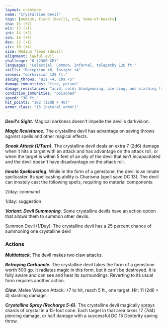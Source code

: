 ```yaml
---
layout: creature
name: "Crystalline Devil"
tags: [medium, fiend (devil), cr6, tome-of-beasts]
cha: 15 (+2)
wis: 13 (+1)
int: 14 (+2)
con: 18 (+4)
dex: 12 (+1)
str: 18 (+4)
size: Medium fiend (devil)
alignment: lawful evil
challenge: "6 (2300 XP)"
languages: "Celestial, Common, Infernal, telepathy 120 ft."
skills: "Deception +8, Insight +4"
senses: "darkvision 120 ft."
saving_throws: "Wis +4, Cha +5"
damage_immunities: "fire, poison"
damage_resistances: "acid, cold; bludgeoning, piercing, and slashing from nonmagical weapons that aren't silvered"
condition_immunities: "poisoned"
speed: "30 ft."
hit_points: "102 (12d8 + 48)"
armor_class: "15 (natural armor)"
---
```


***Devil's Sight.*** Magical darkness doesn't impede the devil's darkvision.

***Magic Resistance.*** The crystalline devil has advantage on saving throws against spells and other magical effects.

***Sneak Attack (1/Turn).*** The crystalline devil deals an extra 7 (2d6) damage when it hits a target with an attack and has advantage on the attack roll, or when the target is within 5 feet of an ally of the devil that isn't incapacitated and the devil doesn't have disadvantage on the attack roll.

***Innate Spellcasting.*** While in the form of a gemstone, the devil is an innate spellcaster. Its spellcasting ability is Charisma (spell save DC 13). The devil can innately cast the following spells, requiring no material components:

2/day: command

1/day: suggestion

***Variant: Devil Summoning.*** Some crystalline devils have an action option that allows them to summon other devils.

Summon Devil (1/Day): The crystalline devil has a 25 percent chance of summoning one crystalline devil

### Actions

***Multiattack.*** The devil makes two claw attacks.

***Betraying Carbuncle.*** The crystalline devil takes the form of a gemstone worth 500 gp. It radiates magic in this form, but it can't be destroyed. It is fully aware and can see and hear its surroundings. Reverting to its usual form requires another action.

***Claw.*** Melee Weapon Attack: +7 to hit, reach 5 ft., one target. Hit: 11 (2d6 + 4) slashing damage.

***Crystalline Spray (Recharge 5-6).*** The crystalline devil magically sprays shards of crystal in a 15-foot cone. Each target in that area takes 17 (7d4) piercing damage, or half damage with a successful DC 15 Dexterity saving throw.

